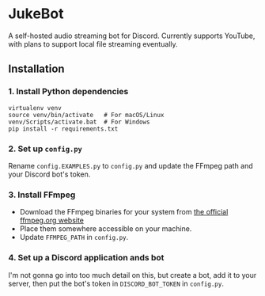 # JukeBot
A self-hosted audio streaming bot for Discord. Currently supports YouTube, with plans to support local file streaming eventually.

## Installation

### 1. Install Python dependencies
    virtualenv venv
    source venv/bin/activate   # For macOS/Linux
    venv/Scripts/activate.bat  # For Windows
    pip install -r requirements.txt

### 2. Set up `config.py`
Rename `config.EXAMPLES.py` to `config.py` and update the FFmpeg path and your Discord bot's token.

### 3. Install FFmpeg
* Download the FFmpeg binaries for your system from [the official ffmpeg.org website](https://ffmpeg.org/download.html)
* Place them somewhere accessible on your machine.
* Update `FFMPEG_PATH` in `config.py`.

### 4. Set up a Discord application ands bot
I'm not gonna go into too much detail on this, but create a bot, add it to your server, then put the bot's token in `DISCORD_BOT_TOKEN` in `config.py`.
